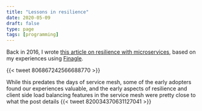 ```yaml
---
title: "Lessons in resilience"
date: 2020-05-09
draft: false
type: page
tags: [programming]
---
```


Back in 2016, I wrote [this article on resilience with microservices](https://developers.soundcloud.com/blog/lessons-in-resilience-at-SoundCloud), based on my experiences using [Finagle](https://twitter.github.io/finagle/guide/).

{{< tweet 806867242566688770 >}}

While this predates the days of service mesh, some of the early adopters found our experiences valuable, and the early aspects 
of resilience and client side load balancing features in the service mesh were pretty close to what the post details
{{< tweet 820034370631127041 >}}
